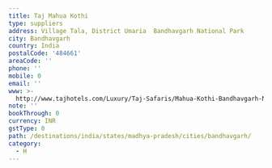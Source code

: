 ```yaml
---
title: Taj Mahua Kothi
type: suppliers
address: Village Tala, District Umaria  Bandhavgarh National Park
city: Bandhavgarh
country: India
postalCode: '484661'
areaCode: ''
phone: ''
mobile: 0
email: ''
www: >-
  http://www.tajhotels.com/Luxury/Taj-Safaris/Mahua-Kothi-Bandhavgarh-National-Park
note: ''
bookThrough: 0
currency: INR
gstType: 0
path: /destinations/india/states/madhya-pradesh/cities/bandhavgarh/
category:
  - H
---
```


